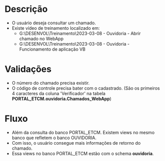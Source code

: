 # Descrição

- O usuário deseja consultar um chamado.
- Existe vídeo de treinamento localizado em: 
  - G:\DESENVOL\Treinamento\2023-03-08 - Ouvidoria - Abrir chamado no WebApp
  - G:\DESENVOL\Treinamento\2023-03-08 - Ouvidoria - Funcionamento de aplicação VB

# Validações 

- O número do chamado precisa existir.
- O código de controle precisa bater com o cadastrado. (São os primeiros 4 caracteres da coluna 'Verificador' na tabela **PORTAL_ETCM.ouvidoria.Chamados_WebApp**)

# Fluxo

- Além da consulta do banco PORTAL_ETCM. Existem views no mesmo banco que refletem o banco OUVIDORIA.
- Com isso, o usuário consegue mais informações de retorno do chamado.
- Essa views no banco PORTAL_ETCM estão com o schema **ouvidoria**.